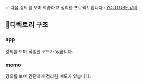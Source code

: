 ✅ 다음 강의를 보며 학습하고 정리한 프로젝트입니다 : [YOUTUBE 강의](https://www.youtube.com/watch?v=9KOaR6QMb9A&list=PLuHgQVnccGMCwxXsQuEoG-JJ7RlwtNdwJ&index=1)

## 디렉토리 구조

### app

강의를 보며 작업한 코드가 있습니다.

### memo

강의를 보며 간단하게 정리한 메모가 있습니다.
